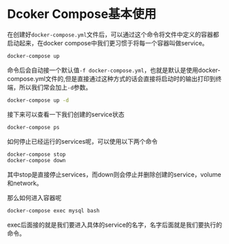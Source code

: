 # Dcoker Compose基本使用

在创建好`docker-compose.yml`文件后，可以通过这个命令将文件中定义的容器都启动起来，在docker compose中我们更习惯于将每一个容器叫做service。

```bash
docker-compose up
```

命令后会自动接一个默认值`-f docker-compose.yml`，也就是默认是使用docker-compose.yml文件的,但是直接通过这种方式的话会直接将启动时的输出打印到终端，所以我们常会加上`-d`参数。

```bash
docker-compose up -d
```

接下来可以查看一下我们创建的service状态

```bash
docker-compose ps
```

如何停止已经运行的services呢，可以使用以下两个命令

```bash
docker-compose stop
docker-compose down
```

其中stop是直接停止services，而down则会停止并删除创建的service，volume和network。

那么如何进入容器呢

```bash
docker-compose exec mysql bash
```

exec后面接的就是我们要进入具体的service的名字，名字后面就是我们要执行的命令。

